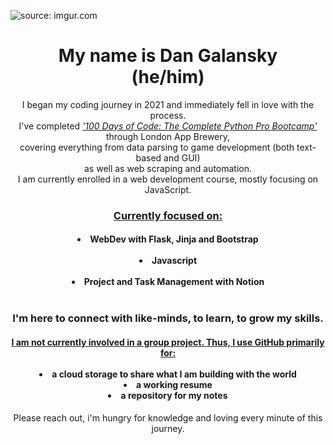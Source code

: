 <img href="https://imgur.com/GorCOKi"><img src="https://i.imgur.com/GorCOKi.jpg" title="source: imgur.com"></img>
<h1 align="center">My name is Dan Galansky<br>
(he/him)
<br></h1> 
<p align="center">I began my coding journey in 2021 and immediately fell in love with the process.<br> 
I've completed <ins><em>'100 Days of Code: The Complete Python Pro Bootcamp'</em></ins> through London App Brewery,<br>
covering everything from data parsing to game development (both text-based and GUI)<br> as well as web scraping and automation.<br>
I am currently enrolled in a web development course, mostly focusing on JavaScript.
</p>

<h3 align="center"><ins>Currently focused on:</ins></h3>
<h4 align="center">
  <li>WebDev with Flask, Jinja and Bootstrap</li><br>
  <li>Javascript</li><br>
  <li>Project and Task Management with Notion</li><br>
<h3 align="center">I'm here to connect with like-minds, to learn, to grow my skills.</h3>
<h4 align="center"><ins>I am not currently involved in a group project. Thus, I use GitHub primarily for:</ins><br> 
  <br>
  <li>a cloud storage to share what I am building with the world 
  <li>a working resume
  <li>a repository for my notes
</h4>
<p align="center">Please reach out, i'm hungry for knowledge and loving every minute of this journey.</p>

